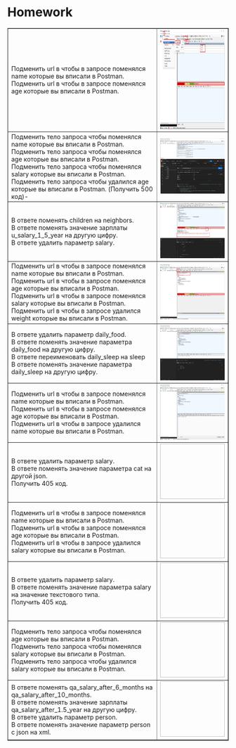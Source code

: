 <!DOCTYPE html>
<h1>Homework</h1>

<html>
 <head>
  <meta charset="utf-8">
 </head>
 <body>
  <table border="1">
   <tr>
    <td> Подменить url в чтобы в запросе поменялся name которые вы вписали в Postman.
    <br> Подменить url в чтобы в запросе поменялся age которые вы вписали в Postman.
    <td><img src="https://github.com/StasTsb/Fiddler/blob/7dfad23cbd0c9392420d95db4da09750c3a54508/screen/01.png" width="520" height="226"></td>
   </tr>
   <tr>
    <td> Подменить тело запроса чтобы поменялся name которые вы вписали в Postman.
    <br> Подменить тело запроса чтобы поменялся age которые вы вписали в Postman. 
    <br> Подменить тело запроса чтобы поменялся salary которые вы вписали в Postman.
    <br> Подменить тело запроса чтобы удалился age которые вы вписали в Postman.  (Получить 500 код)-
    <td><img src="https://github.com/StasTsb/Fiddler/blob/0e3344b1ffd82fddd99aa759c0133c5cd02b4606/screen/02.png" width="340" height="126"></td>
  </tr>
    <tr>
    <td> В ответе поменять children на neighbors. 
    <br> В ответе поменять значение зарплаты u_salary_1_5_year на другую цифру. 
    <br> В ответе удалить параметр salary. 
    <td><img src="https://github.com/StasTsb/Fiddler/blob/021fe11808629b341f66ae6148cf1260a0e03188/screen/03.png" width="340" height="126"></td>
   </tr>
   <tr>
    <td> Подменить url в чтобы в запросе поменялся name которые вы вписали в Postman.
    <br> Подменить url в чтобы в запросе поменялся age которые вы вписали в Postman. 
    <br> Подменить url в чтобы в запросе поменялся salary которые вы вписали в Postman. 
    <br> Подменить url в чтобы в запросе удалился weight которые вы вписали в Postman.
    <td><img src="https://github.com/StasTsb/Fiddler/blob/3fa0266f2da505fec23a4d089b4ac221e4939e70/screen/04.png" width="340" height="126"></td>
  </tr>
    <tr>
    <td> В ответе удалить параметр  daily_food.
    <br> В ответе поменять значение параметра daily_food на другую цифру.     
    <br> В ответе переименовать daily_sleep на sleep
    <br> В ответе поменять значение параметра daily_sleep на другую цифру.
    <td><img src="https://github.com/StasTsb/Fiddler/blob/f61e0296639d854e7bf80b28e95995136f523cbc/screen/05.png" width="340" height="126"></td>
   </tr>
    <tr>
    <td> Подменить url в чтобы в запросе поменялся name которые вы вписали в Postman.
    <br> Подменить url в чтобы в запросе поменялся age которые вы вписали в Postman. 
    <br> Подменить url в чтобы в запросе удалился name которые вы вписали в Postman.
    <td><img src="https://github.com/StasTsb/Fiddler/blob/f61e0296639d854e7bf80b28e95995136f523cbc/screen/06.png" width="340" height="126"></td>
    <tr>
    <td> В ответе удалить параметр  salary.
    <br> В ответе поменять значение параметра cat на другой json. 
    <br> Получить 405 код.
    <td><img src="  " width="340" height="126"></td>
   </tr>
    <tr>
    <td>Подменить url в чтобы в запросе поменялся name которые вы вписали в Postman.
    <br> Подменить url в чтобы в запросе поменялся age которые вы вписали в Postman. 
    <br> Подменить url в чтобы в запросе удалился salary которые вы вписали в Postman.
    <td><img src="  " width="340" height="126"></td>
   </tr>
    <tr>
    <td> В ответе удалить параметр  salary.
    <br> В ответе поменять значение параметра salary на значение текстового типа. 
    <br> Получить 405 код.
    <td><img src="  " width="340" height="126"></td>
   </tr>
    <tr>
    <td> Подменить тело запроса чтобы поменялся age которые вы вписали в Postman. 
    <br> Подменить тело запроса чтобы поменялся salary которые вы вписали в Postman. 
    <br> Подменить тело запроса чтобы удалился salary которые вы вписали в Postman.
    <td><img src="  " width="340" height="126"></td>
   </tr>
    <tr>
    <td> В ответе поменять qa_salary_after_6_months на qa_salary_after_10_months. 
    <br> В ответе поменять значение зарплаты qa_salary_after_1.5_year на другую цифру. 
    <br> В ответе удалить параметр person. 
    <br> В ответе поменять значение параметр person с json на xml.
    <td><img src="  " width="340" height="126"></td>
   </tr>
  </tr>
 </table>
 </body>
</html>

